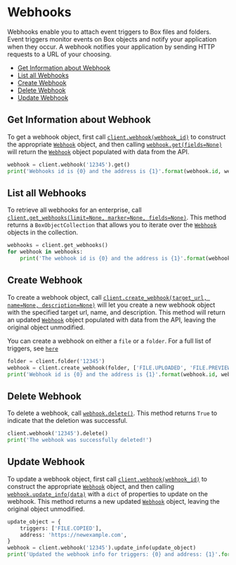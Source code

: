 Webhooks
========

Webhooks enable you to attach event triggers to Box files and folders. Event triggers monitor events on Box objects and notify your application when they occur. A webhook notifies your application by sending HTTP requests to a URL of your choosing.

<!-- START doctoc generated TOC please keep comment here to allow auto update -->
<!-- DON'T EDIT THIS SECTION, INSTEAD RE-RUN doctoc TO UPDATE -->


- [Get Information about Webhook](#get-information-about-webhook)
- [List all Webhooks](#list-all-webhooks)
- [Create Webhook](#create-webhook)
- [Delete Webhook](#delete-webhook)
- [Update Webhook](#update-webhook)

<!-- END doctoc generated TOC please keep comment here to allow auto update -->

Get Information about Webhook
-----------------------------

To get a webhook object, first call [`client.webhook(webhook_id)`][webhook] to construct the appropriate [`Webhook`][webhook_class] object, and then calling [`webhook.get(fields=None)`][get] will return the [`Webhook`][webhook_class] object populated with data from the API.

```python
webhook = client.webhook('12345').get()
print('Webhooks id is {0} and the address is {1}'.format(webhook.id, webhook.address))
```

[webhook]: https://box-python-sdk.readthedocs.io/en/latest/boxsdk.client.html#boxsdk.client.client.Client.webhook
[webhook_class]: https://box-python-sdk.readthedocs.io/en/latest/boxsdk.object.html#boxsdk.object.webhook.Webhook
[get]: https://box-python-sdk.readthedocs.io/en/latest/boxsdk.object.html#boxsdk.object.base_object.BaseObject.get

List all Webhooks
-----------------

To retrieve all webhooks for an enterprise, call [`client.get_webhooks(limit=None, marker=None, fields=None)`][get_webhooks]. This method returns a `BoxObjectCollection` that allows you to iterate over the [`Webhook`][webhook_class] objects in the collection.

```python
webhooks = client.get_webhooks()
for webhook in webhooks:
    print('The webhook id is {0} and the address is {1}'.format(webhook.id, webhook.address))
```

[get_webhooks]: https://box-python-sdk.readthedocs.io/en/latest/boxsdk.client.html#boxsdk.client.client.Client.get_webhooks
[webhook_class]: https://box-python-sdk.readthedocs.io/en/latest/boxsdk.object.html#boxsdk.object.webhook.Webhook

Create Webhook
--------------

To create a webhook object, call [`client.create_webhook(target_url, name=None, description=None)`][create] will let you create a new webhook object with the specified target url, name, and description. This method will return an updated [`Webhook`][webhook_class] object populated with data from the API, leaving the original object unmodified.

You can create a webhook on either a `file` or a `folder`. For a full list of triggers, see [`here`](https://developer.box.com/v2.0/reference#webhooks-v2)

```python
folder = client.folder('12345')
webhook = client.create_webhook(folder, ['FILE.UPLOADED', 'FILE.PREVIEWED'], 'https://example.com')
print('Webhook id is {0} and the address is {1}'.format(webhook.id, webhook.address))
```

[create]: https://box-python-sdk.readthedocs.io/en/latest/boxsdk.client.html#boxsdk.client.Client.create_webhook
[webhook_class]: https://box-python-sdk.readthedocs.io/en/latest/boxsdk.object.html#boxsdk.object.webhook.Webhook

Delete Webhook
--------------

To delete a webhook, call [`webhook.delete()`][delete]. This method returns `True` to indicate that the deletion was successful.

```python
client.webhook('12345').delete()
print('The webhook was successfully deleted!')
```

[delete]: https://box-python-sdk.readthedocs.io/en/latest/boxsdk.object.html#boxsdk.object.base_object.BaseObject.delete


Update Webhook
--------------

To update a webhook object, first call [`client.webhook(webhook_id)`][webhook] to construct the appropriate [`Webhook`][webhook_class] object, and then calling [`webhook.update_info(data)`][update_info] with a `dict` of properties to update on the webhook. This method returns a new updated [`Webhook`][webhook_class] object, leaving the original object unmodified.

```python
update_object = {
    triggers: ['FILE.COPIED'],
    address: 'https://newexample.com',
}
webhook = client.webhook('12345').update_info(update_object)
print('Updated the webhook info for triggers: {0} and address: {1}'.format(webhook.triggers, webhook.address))
```

[webhook]: https://box-python-sdk.readthedocs.io/en/latest/boxsdk.client.html#boxsdk.client.Client.create_webhook
[webhook_class]: https://box-python-sdk.readthedocs.io/en/latest/boxsdk.object.html#boxsdk.object.webhook.Webhook
[update_info]: https://box-python-sdk.readthedocs.io/en/latest/boxsdk.object.html#boxsdk.object.base_object.BaseObject.update_info
